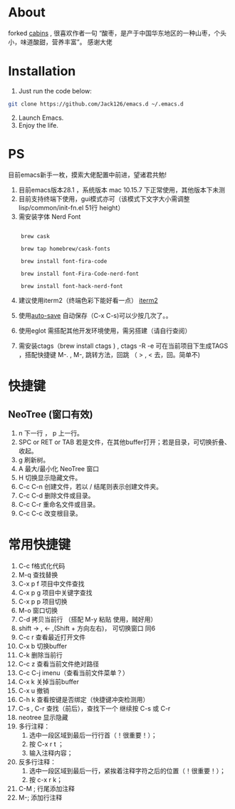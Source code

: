 # About

forked [cabins](https://github.com/cabins/emacs.d) , 很喜欢作者一句 “酸枣，是产于中国华东地区的一种山枣，个头小，味道酸甜，营养丰富”。 感谢大佬

# Installation

1. Just run the code below:

```bash
git clone https://github.com/Jack126/emacs.d ~/.emacs.d
```

2. Launch Emacs.
3. Enjoy the life.

# PS

目前emacs新手一枚，摸索大佬配置中前进，望诸君共勉!

1. 目前emacs版本28.1 ，系统版本 mac 10.15.7 下正常使用，其他版本下未测
2. 目前支持终端下使用，gui模式亦可（该模式下文字大小需调整 lisp/common/init-fn.el 51行 height）
3. 需安装字体 Nerd Font 

```

    brew cask

    brew tap homebrew/cask-fonts 

    brew install font-fira-code

    brew install font-Fira-Code-nerd-font

    brew install font-hack-nerd-font
```

4. 建议使用iterm2（终端色彩下能好看一点） [iterm2](https://www.iterm2.com/downloads.html)

5. 使用[auto-save](https://github.com/manateelazycat/auto-save) 自动保存（C-x C-s)可以少按几次了。。

6. 使用eglot 需搭配其他开发环境使用，需另搭建（请自行查阅）

7. 需安装ctags（brew install ctags ) , ctags -R -e 可在当前项目下生成TAGS ，搭配快捷键 M-. , M-, 跳转方法，回跳 （ >  , < 去，回。简单不)




# 快捷键

## NeoTree (窗口有效)

1. n 下一行 ， p 上一行。
2. SPC or RET or TAB 若是文件，在其他buffer打开；若是目录，可切换折叠、收起。
3. g 刷新树。
4. A 最大/最小化 NeoTree 窗口
5. H 切换显示隐藏文件。
6. C-c C-n 创建文件，若以 / 结尾则表示创建文件夹。
7. C-c C-d 删除文件或目录。
8. C-c C-r 重命名文件或目录。
9. C-c C-c 改变根目录。

# 常用快捷键
1. C-c f格式化代码
2. M-q 查找替换
3. C-x p f 项目中文件查找
4. C-x p g 项目中关键字查找
5. C-x p p 项目切换
6. M-o 窗口切换
7. C-d 拷贝当前行 （搭配 M-y 粘贴 使用，贼好用）
8. shift -> , <- ,(Shift + 方向左右)， 可切换窗口 同6
9. C-c r 查看最近打开文件
10. C-x b 切换buffer
11. C-k 删除当前行
12. C-c z 查看当前文件绝对路径
13. C-c C-j imenu（查看当前文件菜单？）
14. C-x k 关掉当前buffer
15. C-x u 撤销
16. C-h k 查看按键是否绑定（快捷键冲突检测用）
17. C-s , C-r 查找（前后），查找下一个 继续按 C-s 或 C-r
18. <f8> neotree 显示隐藏
19. 多行注释：
    1) 选中一段区域到最后一行行首（！很重要！）；
    2) 按 C-x r t ；
    3) 输入注释内容；
20. 反多行注释：
    1) 选中一段区域到最后一行，紧挨着注释字符之后的位置（！很重要！）；
    2) 按 c-x r k；
21. C-M ;  行尾添加注释
22. M-; 添加行注释